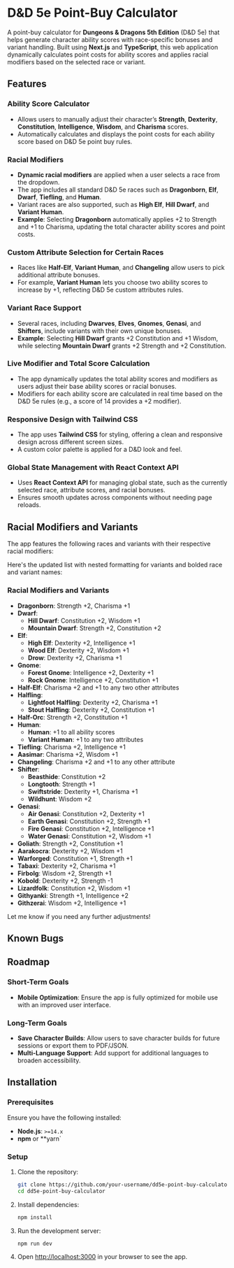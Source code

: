 # D&D 5e Point-Buy Calculator

A point-buy calculator for **Dungeons & Dragons 5th Edition** (D&D 5e) that helps generate character ability scores with race-specific bonuses and variant handling. Built using **Next.js** and **TypeScript**, this web application dynamically calculates point costs for ability scores and applies racial modifiers based on the selected race or variant.

## Features

### Ability Score Calculator

- Allows users to manually adjust their character’s **Strength**, **Dexterity**, **Constitution**, **Intelligence**, **Wisdom**, and **Charisma** scores.
- Automatically calculates and displays the point costs for each ability score based on D&D 5e point buy rules.

### Racial Modifiers

- **Dynamic racial modifiers** are applied when a user selects a race from the dropdown.
- The app includes all standard D&D 5e races such as **Dragonborn**, **Elf**, **Dwarf**, **Tiefling**, and **Human**.
- Variant races are also supported, such as **High Elf**, **Hill Dwarf**, and **Variant Human**.
- **Example**: Selecting **Dragonborn** automatically applies +2 to Strength and +1 to Charisma, updating the total character ability scores and point costs.

### Custom Attribute Selection for Certain Races

- Races like **Half-Elf**, **Variant Human**, and **Changeling** allow users to pick additional attribute bonuses.
- For example, **Variant Human** lets you choose two ability scores to increase by +1, reflecting D&D 5e custom attributes rules.

### Variant Race Support

- Several races, including **Dwarves**, **Elves**, **Gnomes**, **Genasi**, and **Shifters**, include variants with their own unique bonuses.
- **Example**: Selecting **Hill Dwarf** grants +2 Constitution and +1 Wisdom, while selecting **Mountain Dwarf** grants +2 Strength and +2 Constitution.

### Live Modifier and Total Score Calculation

- The app dynamically updates the total ability scores and modifiers as users adjust their base ability scores or racial bonuses.
- Modifiers for each ability score are calculated in real time based on the D&D 5e rules (e.g., a score of 14 provides a +2 modifier).
  
### Responsive Design with Tailwind CSS

- The app uses **Tailwind CSS** for styling, offering a clean and responsive design across different screen sizes.
- A custom color palette is applied for a D&D look and feel.

### Global State Management with React Context API

- Uses **React Context API** for managing global state, such as the currently selected race, attribute scores, and racial bonuses.
- Ensures smooth updates across components without needing page reloads.

## Racial Modifiers and Variants

The app features the following races and variants with their respective racial modifiers:

Here's the updated list with nested formatting for variants and bolded race and variant names:

### Racial Modifiers and Variants

- **Dragonborn**: Strength +2, Charisma +1
- **Dwarf**:
  - **Hill Dwarf**: Constitution +2, Wisdom +1
  - **Mountain Dwarf**: Strength +2, Constitution +2
- **Elf**:
  - **High Elf**: Dexterity +2, Intelligence +1
  - **Wood Elf**: Dexterity +2, Wisdom +1
  - **Drow**: Dexterity +2, Charisma +1
- **Gnome**:
  - **Forest Gnome**: Intelligence +2, Dexterity +1
  - **Rock Gnome**: Intelligence +2, Constitution +1
- **Half-Elf**: Charisma +2 and +1 to any two other attributes
- **Halfling**:
  - **Lightfoot Halfling**: Dexterity +2, Charisma +1
  - **Stout Halfling**: Dexterity +2, Constitution +1
- **Half-Orc**: Strength +2, Constitution +1
- **Human**:
  - **Human**: +1 to all ability scores
  - **Variant Human**: +1 to any two attributes
- **Tiefling**: Charisma +2, Intelligence +1
- **Aasimar**: Charisma +2, Wisdom +1
- **Changeling**: Charisma +2 and +1 to any other attribute
- **Shifter**:
  - **Beasthide**: Constitution +2
  - **Longtooth**: Strength +1
  - **Swiftstride**: Dexterity +1, Charisma +1
  - **Wildhunt**: Wisdom +2
- **Genasi**:
  - **Air Genasi**: Constitution +2, Dexterity +1
  - **Earth Genasi**: Constitution +2, Strength +1
  - **Fire Genasi**: Constitution +2, Intelligence +1
  - **Water Genasi**: Constitution +2, Wisdom +1
- **Goliath**: Strength +2, Constitution +1
- **Aarakocra**: Dexterity +2, Wisdom +1
- **Warforged**: Constitution +1, Strength +1
- **Tabaxi**: Dexterity +2, Charisma +1
- **Firbolg**: Wisdom +2, Strength +1
- **Kobold**: Dexterity +2, Strength -1
- **Lizardfolk**: Constitution +2, Wisdom +1
- **Githyanki**: Strength +1, Intelligence +2
- **Githzerai**: Wisdom +2, Intelligence +1

Let me know if you need any further adjustments!

## Known Bugs

## Roadmap

### Short-Term Goals

- **Mobile Optimization**: Ensure the app is fully optimized for mobile use with an improved user interface.

### Long-Term Goals

- **Save Character Builds**: Allow users to save character builds for future sessions or export them to PDF/JSON.
- **Multi-Language Support**: Add support for additional languages to broaden accessibility.

## Installation

### Prerequisites

Ensure you have the following installed:

- **Node.js**: `>=14.x`
- **npm** or **yarn`

### Setup

1. Clone the repository:

   ```bash
   git clone https://github.com/your-username/dd5e-point-buy-calculator.git
   cd dd5e-point-buy-calculator
   ```

2. Install dependencies:

   ```bash
   npm install
   ```

3. Run the development server:

   ```bash
   npm run dev
   ```

4. Open [http://localhost:3000](http://localhost:3000) in your browser to see the app.
